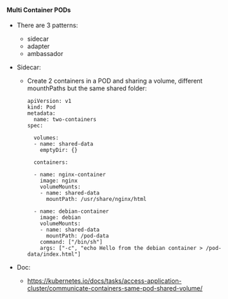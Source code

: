 #### Multi Container PODs

- There are 3 patterns:
  - sidecar 
  - adapter
  - ambassador

- Sidecar:
  - Create 2 containers in a POD and sharing a volume, different mounthPaths but the same shared folder:
    ```
    apiVersion: v1
    kind: Pod
    metadata:
      name: two-containers
    spec:

      volumes:
      - name: shared-data
        emptyDir: {}

      containers:

      - name: nginx-container
        image: nginx
        volumeMounts:
        - name: shared-data
          mountPath: /usr/share/nginx/html

      - name: debian-container
        image: debian
        volumeMounts:
        - name: shared-data
          mountPath: /pod-data
        command: ["/bin/sh"]
        args: ["-c", "echo Hello from the debian container > /pod-data/index.html"]
    ```

- Doc:
  - <https://kubernetes.io/docs/tasks/access-application-cluster/communicate-containers-same-pod-shared-volume/>